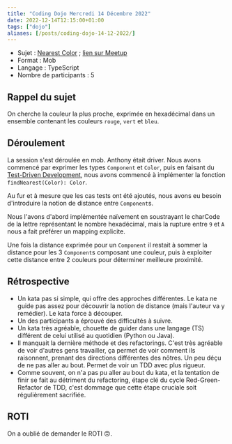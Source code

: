 ```yaml
---
title: "Coding Dojo Mercredi 14 Décembre 2022"
date: 2022-12-14T12:15:00+01:00
tags: ["dojo"]
aliases: [/posts/coding-dojo-14-12-2022/]
---
```


- Sujet : [Nearest Color](https://codingdojo.org/kata/NearestColor/) ; [lien sur Meetup](https://www.meetup.com/fr-FR/software-craftsmanship-lyon/events/289884566/)
- Format : Mob
- Langage : TypeScript
- Nombre de participants : 5

## Rappel du sujet

On cherche la couleur la plus proche, exprimée en hexadécimal dans un ensemble contenant les couleurs `rouge`, `vert` et `bleu`.

## Déroulement

La session s'est déroulée en mob.
Anthony était driver.
Nous avons commencé par exprimer les types `Component` et `Color`, puis en faisant du [Test-Driven Development](https://en.wikipedia.org/wiki/Test-driven_development), nous avons commencé à implémenter la fonction `findNearest(Color): Color`.

Au fur et à mesure que les cas tests ont été ajoutés, nous avons eu besoin d'introduire la notion de distance entre ``Component``s.

Nous l'avons d'abord implémentée naïvement en soustrayant le charCode de la lettre représentant le nombre hexadécimal, mais la rupture entre `9` et `A` nous a fait préférer un mapping explicite.

Une fois la distance exprimée pour un `Component` il restait à sommer la distance pour les 3 ``Component``s composant une couleur, puis à exploiter cette distance entre 2 couleurs pour déterminer meilleure proximité.

## Rétrospective

- Un kata pas si simple, qui offre des approches différentes.
Le kata ne guide pas assez pour découvrir la notion de distance (mais l'auteur va y remédier).
Le kata force à découper.
- Un des participants a éprouvé des difficultés à suivre.
- Un kata très agréable, chouette de guider dans une langage (TS) différent de celui utilisé au quotidien (Python ou Java).
- Il manquait la dernière méthode et des refactorings.
C'est très agréable de voir d'autres gens travailler, ça permet de voir comment ils raisonnent, prenant des directions différentes des nôtres.
Un peu déçu de ne pas aller au bout.
Permet de voir un TDD avec plus rigueur.
- Comme souvent, on n'a pas pu aller au bout du kata, et la tentation de finir se fait au détriment du refactoring, étape clé du cycle Red-Green-Refactor de TDD, c'est dommage que cette étape cruciale soit régulièrement sacrifiée.


## ROTI

On a oublié de demander le ROTI 🙃.

